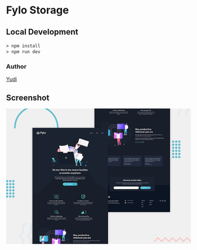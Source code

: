 # Fylo Storage

## Local Development
```
> npm install
> npm run dev
```

### Author
[Yudi](https://github.com/yudi7ll)

## Screenshot

![Design preview for the Fylo landing page with dark theme and features grid challenge](./design/desktop-preview.jpg)
